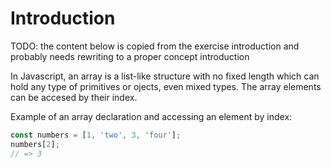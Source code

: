 # Introduction

TODO: the content below is copied from the exercise introduction and probably needs rewriting to a proper concept introduction

In Javascript, an array is a list-like structure with no fixed length which can hold any type of primitives or ojects, even mixed types. The array elements can be accesed by their index.

Example of an array declaration and accessing an element by index:

```javascript
const numbers = [1, 'two', 3, 'four'];
numbers[2];
// => 3
```
